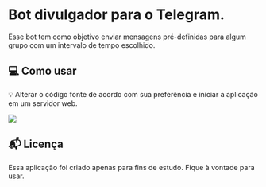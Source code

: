 # Bot divulgador para o Telegram.
Esse bot tem como objetivo enviar mensagens pré-definidas para algum grupo com um intervalo de tempo escolhido.

## 💻 Como usar

💡 Alterar o código fonte de acordo com sua preferência e iniciar a aplicação em um servidor web.

![](https://i.imgur.com/FJD7M4k.png)

## 📬 Licença

Essa aplicação foi criado apenas para fins de estudo. Fique à vontade para usar.
